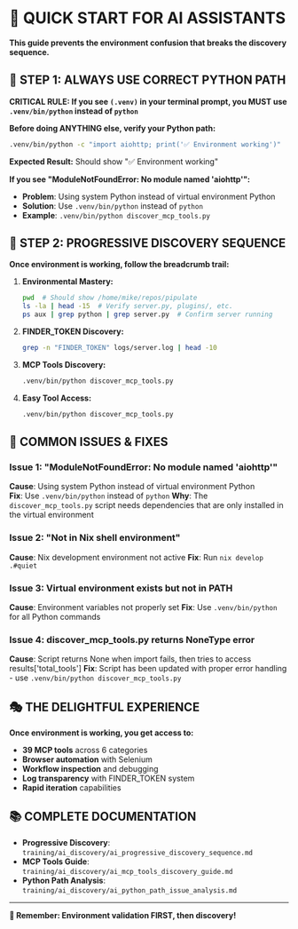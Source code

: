 # 🚀 QUICK START FOR AI ASSISTANTS

**This guide prevents the environment confusion that breaks the discovery sequence.**

## 🚨 **STEP 1: ALWAYS USE CORRECT PYTHON PATH**

**CRITICAL RULE: If you see `(.venv)` in your terminal prompt, you MUST use `.venv/bin/python` instead of `python`**

**Before doing ANYTHING else, verify your Python path:**
```bash
.venv/bin/python -c "import aiohttp; print('✅ Environment working')"
```

**Expected Result:** Should show "✅ Environment working"

**If you see "ModuleNotFoundError: No module named 'aiohttp'":**
- **Problem**: Using system Python instead of virtual environment Python
- **Solution**: Use `.venv/bin/python` instead of `python`
- **Example**: `.venv/bin/python discover_mcp_tools.py`

## 🎯 **STEP 2: PROGRESSIVE DISCOVERY SEQUENCE**

**Once environment is working, follow the breadcrumb trail:**

1. **Environmental Mastery:**
   ```bash
   pwd  # Should show /home/mike/repos/pipulate
   ls -la | head -15  # Verify server.py, plugins/, etc.
   ps aux | grep python | grep server.py  # Confirm server running
   ```

2. **FINDER_TOKEN Discovery:**
   ```bash
   grep -n "FINDER_TOKEN" logs/server.log | head -10
   ```

3. **MCP Tools Discovery:**
   ```bash
   .venv/bin/python discover_mcp_tools.py
   ```

4. **Easy Tool Access:**
   ```bash
   .venv/bin/python discover_mcp_tools.py
   ```

## 🔧 **COMMON ISSUES & FIXES**

### **Issue 1: "ModuleNotFoundError: No module named 'aiohttp'"**
**Cause**: Using system Python instead of virtual environment Python  
**Fix**: Use `.venv/bin/python` instead of `python`
**Why**: The `discover_mcp_tools.py` script needs dependencies that are only installed in the virtual environment

### **Issue 2: "Not in Nix shell environment"**
**Cause**: Nix development environment not active
**Fix**: Run `nix develop .#quiet`

### **Issue 3: Virtual environment exists but not in PATH**
**Cause**: Environment variables not properly set
**Fix**: Use `.venv/bin/python` for all Python commands

### **Issue 4: discover_mcp_tools.py returns NoneType error**
**Cause**: Script returns None when import fails, then tries to access results['total_tools']
**Fix**: Script has been updated with proper error handling - use `.venv/bin/python discover_mcp_tools.py`

## 🎭 **THE DELIGHTFUL EXPERIENCE**

**Once environment is working, you get access to:**
- **39 MCP tools** across 6 categories
- **Browser automation** with Selenium
- **Workflow inspection** and debugging
- **Log transparency** with FINDER_TOKEN system
- **Rapid iteration** capabilities

## 📚 **COMPLETE DOCUMENTATION**

- **Progressive Discovery**: `training/ai_discovery/ai_progressive_discovery_sequence.md`
- **MCP Tools Guide**: `training/ai_discovery/ai_mcp_tools_discovery_guide.md`
- **Python Path Analysis**: `training/ai_discovery/ai_python_path_issue_analysis.md`

---

**🎯 Remember: Environment validation FIRST, then discovery!** 
